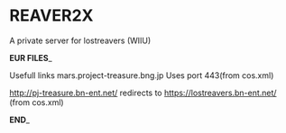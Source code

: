 # REAVER2X
A private server for lostreavers (WIIU)

____EUR FILES_____

Usefull links
mars.project-treasure.bng.jp Uses port 443(from cos.xml) 

http://pj-treasure.bn-ent.net/ redirects to https://lostreavers.bn-ent.net/ (from cos.xml)

______END_______
